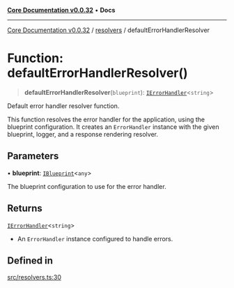 [**Core Documentation v0.0.32**](../../README.md) • **Docs**

***

[Core Documentation v0.0.32](../../modules.md) / [resolvers](../README.md) / defaultErrorHandlerResolver

# Function: defaultErrorHandlerResolver()

> **defaultErrorHandlerResolver**(`blueprint`): [`IErrorHandler`](../../definitions/interfaces/IErrorHandler.md)\<`string`\>

Default error handler resolver function.

This function resolves the error handler for the application, using the blueprint configuration.
It creates an `ErrorHandler` instance with the given blueprint, logger, and a response rendering resolver.

## Parameters

• **blueprint**: [`IBlueprint`](../../definitions/type-aliases/IBlueprint.md)\<`any`\>

The blueprint configuration to use for the error handler.

## Returns

[`IErrorHandler`](../../definitions/interfaces/IErrorHandler.md)\<`string`\>

- An `ErrorHandler` instance configured to handle errors.

## Defined in

[src/resolvers.ts:30](https://github.com/stonemjs/core/blob/59c27bdae04e7adc72d7c3e25cee704d5e04ce0c/src/resolvers.ts#L30)
